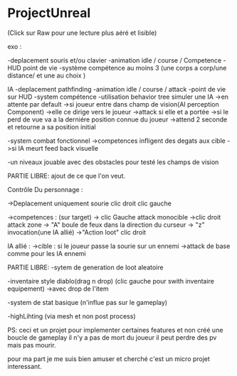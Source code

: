 # ProjectUnreal

(Click sur Raw pour une lecture plus aéré et lisible)

exo :

-deplacement souris et/ou clavier
-animation idle / course / Competence 
-HUD point de vie
-système compétence au moins 3 (une corps a corp/une distance/ et une au choix )

IA
-deplacement pathfinding
-animation idle / course / attack
-point de vie sur HUD
-system compétence
-utilisation behavior tree simuler une IA
	->en attente par default
	->si joueur entre dans champ de vision(AI perception Component)
	->elle ce dirige vers le joueur 
	->attack si elle et a portée
	->si le perd de vue va a la derniére position connue du joueur 
	->attend 2 seconde et retourne a sa position initial
	
	
-system combat fonctionnel
	->competences infligent des degats aux cible
	->si IA meurt feed back visuelle
	
-un niveaux jouable avec des obstacles pour testé les champs de vision

PARTIE LIBRE:
ajout de ce que l'on veut.


Contrôle Du personnage :

->Deplacement uniquement sourie clic droit clic gauche

->competences :
	(sur target)
	-> clic Gauche attack monocible
	->clic droit attack zone 
	-> "A" boule de feux dans la direction du curseur
	-> "z" invocation(une IA allié)
	->"Action loot" clic droit

IA allié :
	->cible : si le joueur passe la sourie sur un ennemi
	->attack de base comme pour les IA ennemi
	


PARTIE LIBRE:
-sytem de generation de loot aleatoire 

-inventaire style diablo(drag n drop) (clic gauche pour swith inventaire equipement)
	->avec drop de l'item
	
-system de stat basique (n'influe pas sur le gameplay)

-highLihting (via mesh et non post process)


PS: 
ceci et un projet pour implementer certaines features et non créé une boucle de gameplay 
il n'y a pas de mort du joueur il peut perdre des pv mais pas mourir.

pour ma part je me suis bien amuser et cherché c'est un micro projet interessant.